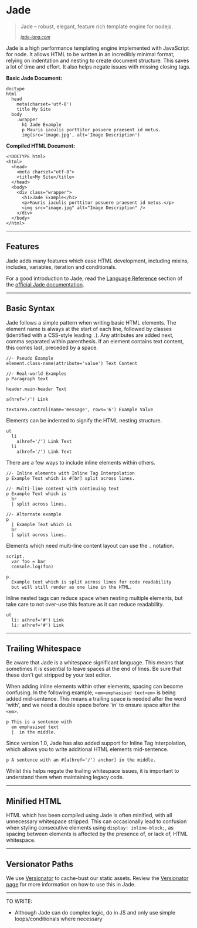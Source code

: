 # Jade

> Jade – robust, elegant, feature rich template engine for nodejs.
>
> <small><cite>[jade-lang.com](http://jade-lang.com)</cite></small>

Jade is a high performance templating engine implemented with JavaScript for node. It allows HTML to be written in an incredibly minimal format, relying on indentation and nesting to create document structure. This saves a lot of time and effort. It also helps negate issues with missing closing tags.

**Basic Jade Document:**
```
doctype
html
  head
    meta(charset='utf-8')
    title My Site
  body
    .wrapper
      h1 Jade Example
      p Mauris iaculis porttitor posuere praesent id metus.
      img(src='image.jpg', alt='Image Description')
```

**Compiled HTML Document:**
```
<!DOCTYPE html>
<html>
  <head>
    <meta charset="utf-8">
    <title>My Site</title>
  </head>
  <body>
    <div class="wrapper">
      <h1>Jade Example</h1>
      <p>Mauris iaculis porttitor posuere praesent id metus.</p>
      <img src="image.jpg" alt="Image Description" />
    </div>
  </body>
</html>
```

---

## Features

Jade adds many features which ease HTML development, including mixins, includes, variables, iteration and conditionals.

For a good introduction to Jade, read the [Language Reference](http://jade-lang.com/reference) section of the [official Jade documentation](http://jade-lang.com/).

---

## Basic Syntax

Jade follows a simple pattern when writing basic HTML elements. The element name is always at the start of each line, followed by classes (identified with a CSS-style leading `.`). Any attributes are added next, comma separated within parenthesis. If an element contains text content, this comes last, preceded by a space.

```jade
//- Pseudo Example
element.class-name(attribute='value') Text Content

//- Real-world Examples
p Paragraph text

header.main-header Text

a(href='/') Link

textarea.control(name='message', rows='6') Example Value
```

Elements can be indented to signify the HTML nesting structure.

```jade
ul
  li
    a(href='/') Link Text
  li
    a(href='/') Link Text
```

There are a few ways to include inline elements within others.

```jade
//- Inline elements with Inline Tag Interpolation
p Example Text which is #[br] split across lines.

//- Multi-line content with continuing text
p Example Text which is
  br
  | split across lines.

//- Alternate example
p
  | Example Text which is
  br
  | split across lines.
```

Elements which need multi-line content layout can use the `.` notation.

```jade
script.
  var foo = bar
  console.log(foo)

p.
  Example text which is split across lines for code readability 
  but will still render as one line in the HTML.
```

Inline nested tags can reduce space when nesting multiple elements, but take care to not over-use this feature as it can reduce readability.

```jade
ul
  li: a(href='#') Link
  li: a(href='#') Link
```

---

## Trailing Whitespace

Be aware that Jade is a whitespace significant language. This means that sometimes it is essential to leave spaces at the end of lines. Be sure that these don't get stripped by your text editor.

When adding inline elements within other elements, spacing can become confusing. In the following example, `<em>emphasised text<em>` is being added mid-sentence. This means a trailing space is needed after the word 'with', and we need a double space before 'in' to ensure space after the `<em>`.

```jade
p This is a sentence with 
  em emphasised text
  |  in the middle.
```

Since version 1.0, Jade has also added support for Inline Tag Interpolation, which allows you to write additional HTML elements mid-sentence.

```jade
p A sentence with an #[a(href='/') anchor] in the middle.
```

Whilst this helps negate the trailing whitespace issues, it is important to understand them when maintaining legacy code.

---

## Minified HTML

HTML which has been compiled using Jade is often minified, with all unnecessary whitespace stripped. This can occasionally lead to confusion when styling consecutive elements using `display: inline-block;`, as spacing between elements is affected by the presence of, or lack of, HTML whitespace.

---

## Versionator Paths

We use [Versionator](https://github.com/serby/versionator) to cache-bust our static assets. Review the [Versionator page](/documents/versionator) for more information on how to use this in Jade.


---

TO WRITE:

* Although Jade can do complex logic, do in JS and only use simple loops/conditionals where necessary
